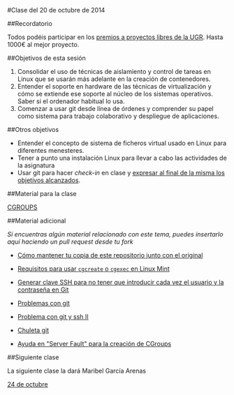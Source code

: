 #Clase del 20 de octubre de 2014

##Recordatorio

Todos podéis participar en los [premios a proyectos libres de la UGR](http://osl.ugr.es/2014/09/26/premios-a-proyectos-libres-de-la-ugr/). Hasta 1000€ al mejor proyecto.

##Objetivos de esta sesión

1. Consolidar el uso de técnicas de aislamiento y control de tareas en Linux que se usarán más adelante en la creación de contenedores. 
2. Entender el soporte en hardware de las técnicas de virtualización y cómo se extiende ese soporte al núcleo de los sistemas operativos. Saber si el ordenador habitual lo usa.
3. Comenzar a usar git desde línea de órdenes y comprender su papel como sistema para trabajo colaborativo y despliegue de aplicaciones.

##Otros objetivos

* Entender el concepto de sistema de ficheros virtual usado en Linux para diferentes menesteres.
* Tener a punto una instalación Linux para llevar a cabo las actividades de la asignatura
* Usar git para hacer *check-in* en clase y [expresar al final de la misma los objetivos alcanzados](Cumpliendo_Objetivos.md).

##Material para la clase

[CGROUPS](http://jj.github.io/CC/Documentos/temas/Intro_concepto_y_soporte_fisico#restriccin_y_medicin_del_uso_de_recursos_)

##Material adicional

*Si encuentras algún material relacionado con este tema, puedes insertarlo aquí haciendo un pull request desde tu fork*

* [Cómo mantener tu copia de este repositorio junto con el original](http://blog.aprendeg.it/blog/trabajando-en-un-star-fork-star/)

* [Requisitos para usar `cgcreate` o `cgexec` en Linux Mint](https://github.com/IV-GII/GII-2013/wiki/CgroupLinuxMint)

* [Generar clave SSH para no tener que introducir cada vez el usuario y la contraseña en Git](https://github.com/torresj/IV-GII-13-14/wiki/Generar-clave-SSH-para-no-tener-que-meter-usuario-y-contrase%C3%B1a-cada-vez-en-Git)

* [Problemas con git](https://github.com/torresj/IV-GII-13-14/wiki/Problemas-con-Git)

* [Problema con git y ssh II ](https://github.com/josemlp91/IV_work/wiki/Problema-ssh-y-git-II )

* [Chuleta git](http://byte.kde.org/~zrusin/git/git-cheat-sheet-large.png)

* [Ayuda en "Server Fault" para la creación de CGroups](http://serverfault.com/questions/478946/how-can-i-create-and-use-linux-cgroups-as-a-non-root-user)

##Siguiente clase

La siguiente clase la dará Maribel García Arenas

[24 de octubre](4.md)
